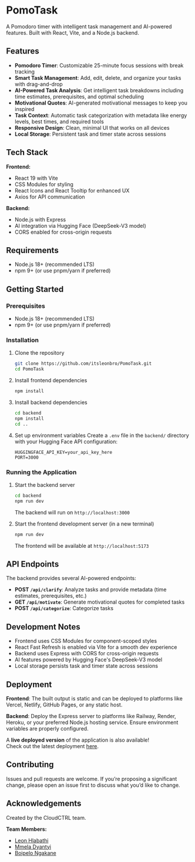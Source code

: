 # PomoTask

A Pomodoro timer with intelligent task management and AI-powered features. Built with React, Vite, and a Node.js backend.

## Features

- **Pomodoro Timer**: Customizable 25-minute focus sessions with break tracking
- **Smart Task Management**: Add, edit, delete, and organize your tasks with drag-and-drop
- **AI-Powered Task Analysis**: Get intelligent task breakdowns including time estimates, prerequisites, and optimal scheduling
- **Motivational Quotes**: AI-generated motivational messages to keep you inspired
- **Task Context**: Automatic task categorization with metadata like energy levels, best times, and required tools
- **Responsive Design**: Clean, minimal UI that works on all devices
- **Local Storage**: Persistent task and timer state across sessions

## Tech Stack

**Frontend:**

- React 19 with Vite
- CSS Modules for styling
- React Icons and React Tooltip for enhanced UX
- Axios for API communication

**Backend:**

- Node.js with Express
- AI integration via Hugging Face (DeepSeek-V3 model)
- CORS enabled for cross-origin requests

## Requirements

- Node.js 18+ (recommended LTS)
- npm 9+ (or use pnpm/yarn if preferred)

## Getting Started

### Prerequisites

- Node.js 18+ (recommended LTS)
- npm 9+ (or use pnpm/yarn if preferred)

### Installation

1. Clone the repository

   ```bash
   git clone https://github.com/itsleonbro/PomoTask.git
   cd PomoTask
   ```

2. Install frontend dependencies

   ```bash
   npm install
   ```

3. Install backend dependencies

   ```bash
   cd backend
   npm install
   cd ..
   ```

4. Set up environment variables
   Create a `.env` file in the `backend/` directory with your Hugging Face API configuration:
   ```
   HUGGINGFACE_API_KEY=your_api_key_here
   PORT=3000
   ```

### Running the Application

1. Start the backend server

   ```bash
   cd backend
   npm run dev
   ```

   The backend will run on `http://localhost:3000`

2. Start the frontend development server (in a new terminal)
   ```bash
   npm run dev
   ```
   The frontend will be available at `http://localhost:5173`

## API Endpoints

The backend provides several AI-powered endpoints:

- **POST `/api/clarify`**: Analyze tasks and provide metadata (time estimates, prerequisites, etc.)
- **GET `/api/motivate`**: Generate motivational quotes for completed tasks
- **POST `/api/categorize`**: Categorize tasks

## Development Notes

- Frontend uses CSS Modules for component-scoped styles
- React Fast Refresh is enabled via Vite for a smooth dev experience
- Backend uses Express with CORS for cross-origin requests
- AI features powered by Hugging Face's DeepSeek-V3 model
- Local storage persists task and timer state across sessions

## Deployment

**Frontend**: The built output is static and can be deployed to platforms like Vercel, Netlify, GitHub Pages, or any static host.

**Backend**: Deploy the Express server to platforms like Railway, Render, Heroku, or your preferred Node.js hosting service. Ensure environment variables are properly configured.

A **live deployed version** of the application is also available!  
Check out the latest deployment [here](pomo-task-azure.vercel.app/).

## Contributing

Issues and pull requests are welcome. If you’re proposing a significant change, please open an issue first to discuss what you’d like to change.

## Acknowledgements

Created by the CloudCTRL team.

**Team Members:**

- [Leon Hlabathi](https://github.com/itsleonbro)
- [Mmela Dyantyi](https://github.com/MmelIGaba)
- [Boipelo Ngakane](https://github.com/boipelo-codes)
